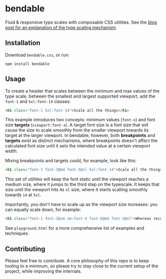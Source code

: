 # bendable
Fluid &amp; responsive type scales with composable CSS utilities. See the [blog post for an explanation of the type scaling mechanism](https://tobiasahlin.com/blog/responsive-fluid-css-type-scales/).

## Installation

Download `bendable.css`, or run:

```
npm install bendable
```

## Usage

To create a header that scales between the minimum and max values of the type scale, between the smallest and largest supported viewport, add the `font-1` and `5xl:font-14` classes:

```html
<h1 class="font-1 5xl:font-14">Scale all the things</h1>
```

This example introduces two concepts: minimum values (`font-x`) and font size **targets** (`viewport:font-x`). A target font size is a font size that will cause the size to scale smoothly from the smaller viewport towards its target at the larger viewport. In bendable, however, both **breakpoints** and **targets** exist as distinct mechanisms, where breakpoints doesn't affect the calculated font size until it sets the intended value at a certain viewport width. 

Mixing breakpoints and targets could, for example, look like this:

```html
<h1 class="font-1 font-3@md font-3@xl 5xl:font-14">Scale all the things</h1>
```

This set of utilities will keep the font static until the viewport reaches a medium size, where it jumps to the third step on the typescale. It keeps that size until the viewport hits its `xl` size, where it starts scalling smoothly towards `14` at `5xl`.

Importantly, you don't have to scale up as the viewport size increases: you can equally scale down, for example:

```html
<h1 class="font-1 font-2@sm sm:font-4 font-6@md font-3@xl">Whereas recognition of the inherent dignity</h1>
```

See `playground.html` for a more comprehensive list of examples and techniques.

## Contributing

Please feel free to contribute. A core philosophy of this repo is to keep tooling to a minimum, so please try to stay close to the current setup of the project, while improving the internals.